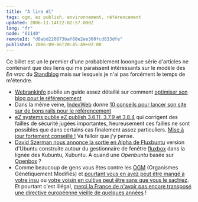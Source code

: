 ```yaml
---
title: "À lire #1"
tags: ogm, ez publish, environnement, référencement
updated: 2006-11-14T22:02:57.000Z
lang: "fr"
node: "61140"
remoteId: "d8abd220873baf88e2ee360fcd833dfe"
published: 2006-09-06T20:45:49+02:00
---
```

 
Ce billet est un le premier d'une probablement looongue série d'articles ne contenant que des liens qui me paraissent intéressants sur le modèle des *En vrac* du [Standblog](http://standblog.org/) mais sur lesquels je n'ai pas forcément le temps de m'étendre.

 * [Webrankinfo](http://www.webrankinfo.com) publie un guide assez détaillé sur comment [optimiser son blog pour le référencement](http://www.webrankinfo.com/actualites/200609-referencement-blog.htm)
 * Dans la même veine, [IndexWeb](http://blog.indexweb.info/) donne [10 conseils pour lancer son site sur de bons rails pour le référencement](http://blog.indexweb.info/lancer-son-site,47.html)
 * [eZ systems publie eZ publish 3.6.11, 3.7.9 et 3.8.4](http://ez.no/community/news/ez_publish_released_with_security_fixes_3_8_4_3_7_9_3_6_11__1) qui corrigent des failles de sécurité jugées importantes, heureusement ces failles ne sont possibles que dans certains cas finalement assez particuliers. [Mise à jour fortement conseillé !](http://ez.no/download/ez_publish/changelogs/ez_publish_3_8/upgrading) Va falloir que j'y pense.
 * [David Szerman nous annonce la sortie en Alpha de Fluxbuntu](http://www.szdavid.com/wordpress/2006/09/06/fluxbox-fluxbuntu/) version d'Ubuntu construite autour du gestionnaire de fenêtre [fluxbox](http://pwet.fr/man/linux/commandes/fluxbox) dans la lignée des Kubuntu, Xubuntu. À quand une *Openbuntu* basée sur [Openbox](http://pwet.fr/man/linux/commandes/openbox) ?
 * Comme beaucoup de gens vous êtes contre les [OGM](http://www.ogm.gouv.fr/) (Organismes Génétiquement Modifiés) et [pourtant vous en avez peut être mangé à votre insu](http://www.greenpeace.org/france/news/du-riz-ogm-jamais-autorise-et) ou [votre voisin en cultive peut être sans que vous le sachiez](http://www.greenpeace.org/france/news/ogm-cultures-commerciales). Et pourtant c'est illégal, [merci la France de n'avoir pas encore transposé une directive européenne vieille de quelques années](http://fr.wikipedia.org/wiki/Directive_2001/18/CE) !

